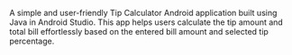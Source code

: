 A simple and user-friendly Tip Calculator Android application built using Java in Android Studio. This app helps users calculate the tip amount and total bill effortlessly based on the entered bill amount and selected tip percentage.
